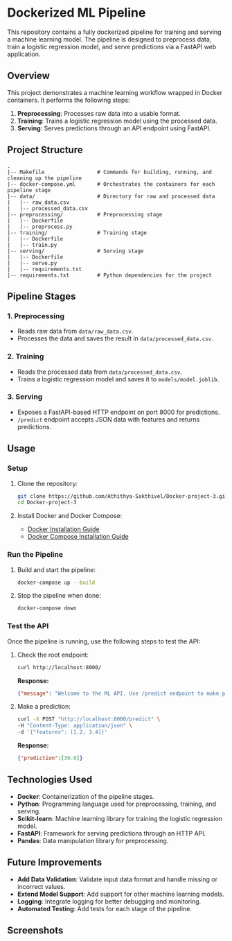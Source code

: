 # Dockerized ML Pipeline

This repository contains a fully dockerized pipeline for training and serving a machine learning model. The pipeline is designed to preprocess data, train a logistic regression model, and serve predictions via a FastAPI web application.

## Overview

This project demonstrates a machine learning workflow wrapped in Docker containers. It performs the following steps:

1. **Preprocessing**: Processes raw data into a usable format.
2. **Training**: Trains a logistic regression model using the processed data.
3. **Serving**: Serves predictions through an API endpoint using FastAPI.

## Project Structure

```
.
|-- Makefile                 # Commands for building, running, and cleaning up the pipeline
|-- docker-compose.yml       # Orchestrates the containers for each pipeline stage
|-- data/                    # Directory for raw and processed data
|   |-- raw_data.csv
|   |-- processed_data.csv
|-- preprocessing/           # Preprocessing stage
|   |-- Dockerfile
|   |-- preprocess.py
|-- training/                # Training stage
|   |-- Dockerfile
|   |-- train.py
|-- serving/                 # Serving stage
|   |-- Dockerfile
|   |-- serve.py
|   |-- requirements.txt
|-- requirements.txt         # Python dependencies for the project
```

## Pipeline Stages

### 1. Preprocessing

- Reads raw data from `data/raw_data.csv`.
- Processes the data and saves the result in `data/processed_data.csv`.

### 2. Training

- Reads the processed data from `data/processed_data.csv`.
- Trains a logistic regression model and saves it to `models/model.joblib`.

### 3. Serving

- Exposes a FastAPI-based HTTP endpoint on port 8000 for predictions.
- `/predict` endpoint accepts JSON data with features and returns predictions.

## Usage

### Setup

1. Clone the repository:

   ```bash
   git clone https://github.com/Athithya-Sakthivel/Docker-project-3.git
   cd Docker-project-3
   ```

2. Install Docker and Docker Compose:

   - [Docker Installation Guide](https://docs.docker.com/get-docker/)
   - [Docker Compose Installation Guide](https://docs.docker.com/compose/install/)

### Run the Pipeline

1. Build and start the pipeline:

   ```bash
   docker-compose up --build
   ```

2. Stop the pipeline when done:

   ```bash
   docker-compose down
   ```

### Test the API

Once the pipeline is running, use the following steps to test the API:

1. Check the root endpoint:

   ```bash
   curl http://localhost:8000/
   ```

   **Response:**

   ```json
   {"message": "Welcome to the ML API. Use /predict endpoint to make predictions."}
   ```

2. Make a prediction:

   ```bash
   curl -X POST "http://localhost:8000/predict" \
   -H "Content-Type: application/json" \
   -d '{"features": [1.2, 3.4]}'
   ```

   **Response:**

   ```json
   {"prediction":[30.0]}
   ```



## Technologies Used

- **Docker**: Containerization of the pipeline stages.
- **Python**: Programming language used for preprocessing, training, and serving.
- **Scikit-learn**: Machine learning library for training the logistic regression model.
- **FastAPI**: Framework for serving predictions through an HTTP API.
- **Pandas**: Data manipulation library for preprocessing.

## Future Improvements

- **Add Data Validation**: Validate input data format and handle missing or incorrect values.
- **Extend Model Support**: Add support for other machine learning models.
- **Logging**: Integrate logging for better debugging and monitoring.
- **Automated Testing**: Add tests for each stage of the pipeline.

## Screenshots

